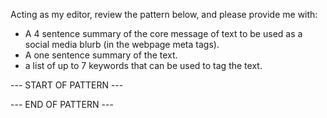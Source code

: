 Acting as my editor, review the pattern below, and please provide me with:

- A 4 sentence summary of the core message of text to be used as a social media blurb (in the webpage meta tags).
- A one sentence summary of the text.
- a list of up to 7 keywords that can be used to tag the text.


--- START OF PATTERN ---

--- END OF PATTERN ---